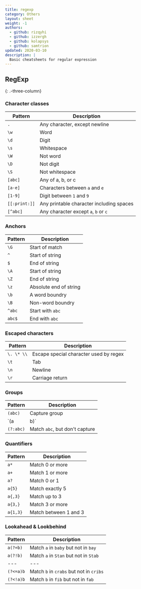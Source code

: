 ```yaml
---
title: regexp
category: Others
layout: sheet
weight: -1
authors:
  - github: rizqyhi
  - github: izzergh
  - github: kolapsys
  - github: samtrion
updated: 2020-03-10
description: |
  Basic cheatsheets for regular expression
---
```


## RegExp
{: .-three-column}

### Character classes

| Pattern       | Description                              |
| ------------- | ---------------------------------------- |
| `.`           | Any character, except newline            |
| `\w`          | Word                                     |
| `\d`          | Digit                                    |
| `\s`          | Whitespace                               |
| `\W`          | Not word                                 |
| `\D`          | Not digit                                |
| `\S`          | Not whitespace                           |
| `[abc]`       | Any of a, b, or c                        |
| `[a-e]`       | Characters between `a` and `e`           |
| `[1-9]`       | Digit between `1` and `9`                |
| `[[:print:]]` | Any printable character including spaces |
| `[^abc]`      | Any character except `a`, `b` or `c`     |

### Anchors

| Pattern | Description             |
| ------- | ----------------------- |
| `\G`    | Start of match          |
| `^`     | Start of string         |
| `$`     | End of string           |
| `\A`    | Start of string         |
| `\Z`    | End of string           |
| `\z`    | Absolute end of string  |
| `\b`    | A word boundry          |
| `\B`    | Non-word boundry        |
| `^abc`  | Start with `abc`        |
| `abc$`  | End with `abc`          |

### Escaped characters

| Pattern    | Description                            |
| ---------- | -------------------------------------- |
| `\. \* \\` | Escape special character used by regex |
| `\t`       | Tab                                    |
| `\n`       | Newline                                |
| `\r`       | Carriage return                        |

### Groups

| Pattern   | Description                    |
| --------- | ------------------------------ |
| `(abc)`   | Capture group                  |
| `(a|b)`   | Match `a` or `b`               |
| `(?:abc)` | Match `abc`, but don't capture |


### Quantifiers

| Pattern  | Description           |
| -------- | --------------------- |
| `a*`     | Match 0 or more       |
| `a+`     | Match 1 or more       |
| `a?`     | Match 0 or 1          |
| `a{5}`   | Match exactly 5       |
| `a{,3}`  | Match up to 3         |
| `a{3,}`  | Match 3 or more       |
| `a{1,3}` | Match between 1 and 3 |

### Lookahead & Lookbehind

| Pattern      | Description                               |
| ---          | ---                                       |
| `a(?=b)`     | Match `a` in `baby` but not in `bay`      |
| `a(?!b)`     | Match `a` in `Stan` but not in `Stab`     |
| ---          | ---                                       |
| `(?<=a)b`    | Match `b` in `crabs` but not in `cribs`   |
| `(?<!a)b`    | Match `b` in `fib` but not in `fab`       |
